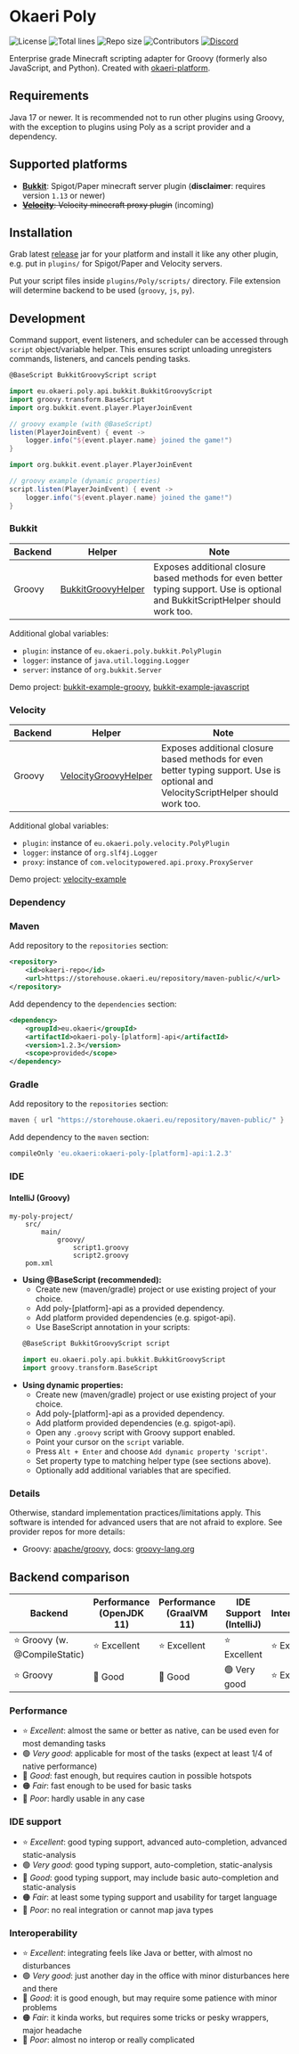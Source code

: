 # Okaeri Poly

![License](https://img.shields.io/github/license/OkaeriPoland/okaeri-poly)
![Total lines](https://img.shields.io/tokei/lines/github/OkaeriPoland/okaeri-poly)
![Repo size](https://img.shields.io/github/repo-size/OkaeriPoland/okaeri-poly)
![Contributors](https://img.shields.io/github/contributors/OkaeriPoland/okaeri-poly)
[![Discord](https://img.shields.io/discord/589089838200913930)](https://discord.gg/hASN5eX)

Enterprise grade Minecraft scripting adapter for Groovy (formerly also JavaScript, and Python). Created with [okaeri-platform](https://github.com/OkaeriPoland/okaeri-platform).

## Requirements

Java 17 or newer. It is recommended not to run other plugins using Groovy, with the exception to plugins using Poly as a script provider and a dependency.

## Supported platforms

- **[Bukkit](https://github.com/OkaeriPoland/okaeri-poly/tree/master/bukkit)**: Spigot/Paper minecraft server plugin (**disclaimer**: requires version `1.13` or newer)
- ~~**[Velocity](https://github.com/OkaeriPoland/okaeri-poly/tree/master/velocity)**: Velocity minecraft proxy plugin~~ (incoming)

## Installation

Grab latest [release](https://github.com/OkaeriPoland/okaeri-poly/releases) jar for your platform and install it like any other plugin, e.g. put in `plugins/` for Spigot/Paper and Velocity
servers.

Put your script files inside `plugins/Poly/scripts/` directory. File extension will determine backend to be used (`groovy`, `js`, `py`).

## Development

Command support, event listeners, and scheduler can be accessed through `script` object/variable helper. This ensures script unloading unregisters commands, listeners, and cancels pending tasks.

```groovy
@BaseScript BukkitGroovyScript script

import eu.okaeri.poly.api.bukkit.BukkitGroovyScript
import groovy.transform.BaseScript
import org.bukkit.event.player.PlayerJoinEvent

// groovy example (with @BaseScript)
listen(PlayerJoinEvent) { event ->
    logger.info("${event.player.name} joined the game!")
}
```

```groovy
import org.bukkit.event.player.PlayerJoinEvent

// groovy example (dynamic properties)
script.listen(PlayerJoinEvent) { event ->
    logger.info("${event.player.name} joined the game!")
}
```

### Bukkit

| Backend    | Helper                                                                                                                                                   | Note                                                                                                                               |
|------------|----------------------------------------------------------------------------------------------------------------------------------------------------------|------------------------------------------------------------------------------------------------------------------------------------|
| Groovy     | [BukkitGroovyHelper](https://github.com/OkaeriPoland/okaeri-poly/blob/master/bukkit-api/src/main/java/eu/okaeri/poly/api/bukkit/BukkitGroovyHelper.java) | Exposes additional closure based methods for even better typing support. Use is optional and BukkitScriptHelper should work too.   |

Additional global variables:

- `plugin`: instance of `eu.okaeri.poly.bukkit.PolyPlugin`
- `logger`: instance of `java.util.logging.Logger`
- `server`: instance of `org.bukkit.Server`

Demo project: [bukkit-example-groovy](https://github.com/OkaeriPoland/okaeri-poly/tree/master/bukkit-example-groovy), [bukkit-example-javascript](https://github.com/OkaeriPoland/okaeri-poly/tree/master/bukkit-example-javascript)

### Velocity

| Backend    | Helper                                                                                                                                                           | Note                                                                                                                               |
|------------|------------------------------------------------------------------------------------------------------------------------------------------------------------------|------------------------------------------------------------------------------------------------------------------------------------|
| Groovy     | [VelocityGroovyHelper](https://github.com/OkaeriPoland/okaeri-poly/blob/master/velocity-api/src/main/java/eu/okaeri/poly/api/velocity/VelocityGroovyHelper.java) | Exposes additional closure based methods for even better typing support. Use is optional and VelocityScriptHelper should work too. |

Additional global variables:

- `plugin`: instance of `eu.okaeri.poly.velocity.PolyPlugin`
- `logger`: instance of `org.slf4j.Logger`
- `proxy`: instance of `com.velocitypowered.api.proxy.ProxyServer`

Demo project: [velocity-example](https://github.com/OkaeriPoland/okaeri-poly/tree/master/velocity-example)

### Dependency

### Maven

Add repository to the `repositories` section:

```xml
<repository>
    <id>okaeri-repo</id>
    <url>https://storehouse.okaeri.eu/repository/maven-public/</url>
</repository>
```

Add dependency to the `dependencies` section:

```xml
<dependency>
    <groupId>eu.okaeri</groupId>
    <artifactId>okaeri-poly-[platform]-api</artifactId>
    <version>1.2.3</version>
    <scope>provided</scope>
</dependency>
```

### Gradle

Add repository to the `repositories` section:

```groovy
maven { url "https://storehouse.okaeri.eu/repository/maven-public/" }
```

Add dependency to the `maven` section:

```groovy
compileOnly 'eu.okaeri:okaeri-poly-[platform]-api:1.2.3'
```

### IDE

#### IntelliJ (Groovy)

```console
my-poly-project/
    src/
        main/
            groovy/
                script1.groovy
                script2.groovy
    pom.xml
```

- **Using @BaseScript (recommended):**
  - Create new (maven/gradle) project or use existing project of your choice.
  - Add poly-\[platform]-api as a provided dependency.
  - Add platform provided dependencies (e.g. spigot-api).
  - Use BaseScript annotation in your scripts:
  ```groovy
  @BaseScript BukkitGroovyScript script
  
  import eu.okaeri.poly.api.bukkit.BukkitGroovyScript
  import groovy.transform.BaseScript
  ```
- **Using dynamic properties:**
  - Create new (maven/gradle) project or use existing project of your choice.
  - Add poly-\[platform]-api as a provided dependency.
  - Add platform provided dependencies (e.g. spigot-api).
  - Open any `.groovy` script with Groovy support enabled.
  - Point your cursor on the `script` variable.
  - Press `Alt + Enter` and choose `Add dynamic property 'script'`.
  - Set property type to matching helper type (see sections above).
  - Optionally add additional variables that are specified.

### Details

Otherwise, standard implementation practices/limitations apply. This software is intended for advanced users that are not afraid to explore. See provider repos for more details:

- Groovy: [apache/groovy](https://github.com/apache/groovy), docs: [groovy-lang.org](https://groovy-lang.org/documentation.html)

## Backend comparison

| Backend                      | Performance (OpenJDK 11) | Performance (GraalVM 11) | IDE Support (IntelliJ) | Interoperability |
|------------------------------|--------------------------|--------------------------|------------------------|------------------|
| ⭐ Groovy (w. @CompileStatic) | ⭐ Excellent              | ⭐ Excellent              | ⭐ Excellent            | ⭐ Excellent      |
| ⭐ Groovy                     | 🔵 Good                   | 🔵 Good                   | 🟢 Very good            | ⭐ Excellent      |

### Performance

- ⭐ _Excellent_: almost the same or better as native, can be used even for most demanding tasks
- 🟢 _Very good_: applicable for most of the tasks (expect at least 1/4 of native performance)
- 🔵 _Good_: fast enough, but requires caution in possible hotspots
- 🟠 _Fair_: fast enough to be used for basic tasks
- 🔴 _Poor_: hardly usable in any case

### IDE support

- ⭐ _Excellent_: good typing support, advanced auto-completion, advanced static-analysis
- 🟢 _Very good_: good typing support, auto-completion, static-analysis
- 🔵 _Good_: good typing support, may include basic auto-completion and static-analysis
- 🟠 _Fair_: at least some typing support and usability for target language
- 🔴 _Poor_: no real integration or cannot map java types

### Interoperability

- ⭐ _Excellent_: integrating feels like Java or better, with almost no disturbances
- 🟢 _Very good_: just another day in the office with minor disturbances here and there
- 🔵 _Good_: it is good enough, but may require some patience with minor problems
- 🟠 _Fair_: it kinda works, but requires some tricks or pesky wrappers, major headache
- 🔴 _Poor_: almost no interop or really complicated
